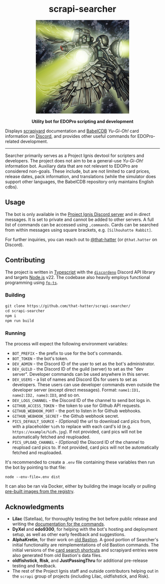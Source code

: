 <h1 align="center">scrapi-searcher</h1>
<p align="center">
  <img src="/assets/scrap-searcher-artwork.jpg" />
</p>
<p align="center">
  <strong>Utility bot for EDOPro scripting and development</strong>
</p>

Displays [scrapiyard](https://github.com/ProjectIgnis/scrapiyard) documentation and [BabelCDB](https://github.com/ProjectIgnis/BabelCDB) _Yu-Gi-Oh!_ card information on [Discord](https://discord.com/), and provides other useful commands for EDOPro-related development.

---

Searcher primarily serves as a Project Ignis devtool for scripters and developers. The project does not aim to be a general-use _Yu-Gi-Oh!_ information bot. Auxiliary data that are not relevant to EDOPro are considered non-goals. These include, but are not limited to card prices, release dates, pack information, and translations (while the simulator does support other languages, the BabelCDB repository only maintains English cdbs).

## Usage

The bot is only available in the [Project Ignis Discord server](https://discord.gg/ygopro-percy) and in direct messages. It is set to private and cannot be added to other servers. A full list of commands can be accessed using `,commands`. Cards can be searched from within messages using square brackets, e.g. `[Silhouhatte Rabbit]`.

For further inquiries, you can reach out to [@that-hatter](https://github.com/that-hatter) (or `@that.hatter` on Discord).

## Contributing

The project is written in [Typescript](https://www.typescriptlang.org/) with the [`discordeno`](https://github.com/discordeno/discordeno) Discord API library and targets [Node.js](https://nodejs.org/en/) v22. The codebase also heavily employs functional programming using [`fp-ts`](https://gcanti.github.io/fp-ts/).

### Building

```
git clone https://github.com/that-hatter/scrapi-searcher/
cd scrapi-searcher
npm i
npm run build
```

### Running

The process will expect the following environment variables:

- `BOT_PREFIX` - the prefix to use for the bot's commands.
- `BOT_TOKEN` - the bot's token.
- `DEV_ADMIN` - the Discord ID of the user to set as the bot's administrator.
- `DEV_GUILD` - the Discord ID of the guild (server) to set as the "dev server". Developer commands can be used anywhere in this server.
- `DEV_USERS` - a list of names and Discord IDs for users to set as developers. These users can use developer commands even outside the developer server (except direct messages). Format: `name1:ID1, name2:ID2, name3:ID3`, and so on.
- `DEV_LOGS_CHANNEL` - the Discord ID of the channel to send bot logs in.
- `GITHUB_ACCESS_TOKEN` - the token to use for Github API requests.
- `GITHUB_WEBHOOK_PORT` - the port to listen in for Github webhooks.
- `GITHUB_WEBHOOK_SECRET` - the Github webhook secret.
- `PICS_DEFAULT_SOURCE` - _(Optional)_ the url to download card pics from, with a placeholder `%id%` to replace with each card's id (e.g. `https://example/%id%.jpg`). If not provided, card pics will not be automatically fetched and reuploaded.
- `PICS_UPLOAD_CHANNEL` - _(Optional)_ the Discord ID of the channel to reupload card pics to. If not provided, card pics will not be automatically fetched and reuploaded.

It's recommended to create a `.env` file containing these variables then run the bot by pointing to that file:

```
node --env-file=.env dist
```

It can also be ran via Docker, either by building the image locally or pulling [pre-built images from the registry](https://github.com/that-hatter/scrapi-searcher/pkgs/container/scrapi-searcher).

## Acknowledgments

- **Lilac** (Satellaa), for thoroughly testing the bot before public release and writing the [documentation for the commands](https://github.com/that-hatter/scrapi-searcher/blob/master/docs/commands.md).
- **DyXel** and **edo9300**, for helping with the bot's hosting and deployment setup, as well as other early feedback and suggestions.
- **AlphaKretin**, for their work on [old Bastion](https://github.com/AlphaKretin/bastion-bot). A good portion of Searcher's initial functionality are reimplementations of old Bastion commands. The initial versions of the [card search shortcuts](https://github.com/that-hatter/scrapi-searcher/blob/master/data/shortcuts.json) and scrapiyard entries were also generated from old Bastion's data files.
- **oldfishstick**, **Risk**, and **JustPassingThru** for additional pre-release testing and feedback.
- The rest of the Project Ignis staff and outside contributors helping out in the `scrapi` group of projects (including Lilac, oldfishstick, and Risk).
